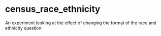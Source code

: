 # census_race_ethnicity
An experiment looking at the effect of changing the format of the race and ethnicity question
